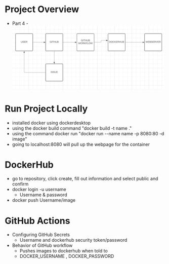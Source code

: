 # Project Overview


- Part 4 - ![](/images/Capture.PNG)
 

# Run Project Locally

- installed docker using dockerdesktop
- using the docker build command "docker build -t name ."
- using the command docker run "docker run --name name -p 8080:80 -d image"
- going to localhost:8080 will pull up the webpage for the container

# DockerHub

- go to repository, click create, fill out information and select public and confirm 
- docker login -u username
  - Username & password
- docker push Username/image

# GitHub Actions

- Configuring GitHub Secrets
  - Username and dockerhub security token/password
- Behavior of GitHub workflow
  - Pushes images to dockerhub when told to 
  - DOCKER_USERNAME , DOCKER_PASSWORD

